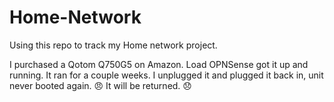 # Home-Network

Using this repo to track my Home network project. 

I purchased a Qotom Q750G5 on Amazon. Load OPNSense got it up and running. It ran for a couple weeks. I unplugged it and plugged it back in, unit never booted again. :angry: It will be returned. :disappointed:
